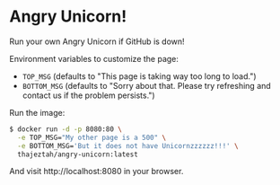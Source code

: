 # Angry Unicorn!

Run your own Angry Unicorn if GitHub is down!

Environment variables to customize the page:

- `TOP_MSG` (defaults to "This page is taking way too long to load.")
- `BOTTOM_MSG` (defaults to "Sorry about that. Please try refreshing and contact us if the problem persists.")

Run the image:

```bash
$ docker run -d -p 8080:80 \
  -e TOP_MSG="My other page is a 500" \
  -e BOTTOM_MSG='But it does not have Unicornzzzzzz!!!' \
  thajeztah/angry-unicorn:latest 
```

And visit http://localhost:8080 in your browser.

